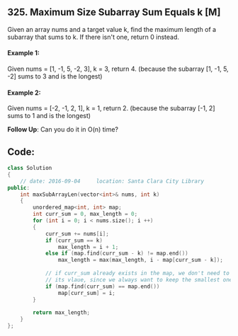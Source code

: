 ## 325. Maximum Size Subarray Sum Equals k [M]
Given an array nums and a target value k, find the maximum length of a subarray that sums to k. If there isn't one, return 0 instead.

#### Example 1:
Given nums = [1, -1, 5, -2, 3], k = 3,
return 4. (because the subarray [1, -1, 5, -2] sums to 3 and is the longest)

#### Example 2:
Given nums = [-2, -1, 2, 1], k = 1,
return 2. (because the subarray [-1, 2] sums to 1 and is the longest)

**Follow Up**: Can you do it in O(n) time?

## Code:
```c++
class Solution 
{
    // date: 2016-09-04     location: Santa Clara City Library
public:
    int maxSubArrayLen(vector<int>& nums, int k) 
    {
        unordered_map<int, int> map;
        int curr_sum = 0, max_length = 0;
        for (int i = 0; i < nums.size(); i ++)
        {
            curr_sum += nums[i];
            if (curr_sum == k)  
                max_length = i + 1;
            else if (map.find(curr_sum - k) != map.end())
                max_length = max(max_length, i - map[curr_sum - k]);
            
            // if curr_sum already exists in the map, we don't need to changed 
            // its vlaue, since we always want to keep the smallest one.
            if (map.find(curr_sum) == map.end())
                map[curr_sum] = i;
        }
        
        return max_length;
    }
};
```
